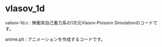 # vlasov_1d
valsov-1d.c : 無衝突自己重力系の1次元Vlasov-Poisson Simulationのコードです。


anime.plt : アニメーションを作成するコードです。

